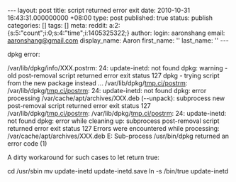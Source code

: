 --- layout: post title: script returned error exit date: 2010-10-31 16:43:31.000000000 +08:00 type: post published: true status: publish categories: \[\] tags: \[\] meta: reddit: a:2:{s:5:"count";i:0;s:4:"time";i:1405325322;} author: login: aaronshang email: aaronshang@gmail.com display\_name: Aaron first\_name: '' last\_name: '' ---

dpkg error:

/var/lib/dpkg/info/XXX.postrm: 24: update-inetd: not found
dpkg: warning - old post-removal script returned error exit status 127
dpkg - trying script from the new package instead ...
/var/lib/dpkg/[tmp.ci/postrm](http://tmp.ci/postrm): /var/lib/dpkg/[tmp.ci/postrm](http://tmp.ci/postrm): 24: update-inetd: not found
dpkg: error processing /var/cache/apt/archives/XXX.deb (--unpack):
subprocess new post-removal script returned error exit status 127
/var/lib/dpkg/[tmp.ci/postrm](http://tmp.ci/postrm): /var/lib/dpkg/[tmp.ci/postrm](http://tmp.ci/postrm): 24: update-inetd: not found
dpkg: error while cleaning up:
subprocess post-removal script returned error exit status 127
Errors were encountered while processing:
/var/cache/apt/archives/XXX.deb
E: Sub-process /usr/bin/dpkg returned an error code (1)

A dirty workaround for such cases to let return true:

cd /usr/sbin
mv update-inetd update-inetd.save
ln -s /bin/true update-inetd
